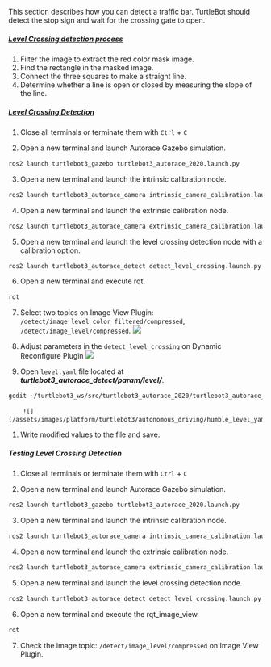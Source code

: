
<!-- #### [Level Crossing](#level-crossing) -->

This section describes how you can detect a traffic bar. TurtleBot should detect the stop sign and wait for the crossing gate to open.

<!-- <iframe width="560" height="315" src="https://www.youtube.com/embed/PMOYhx9kiDk" title="YouTube video player" frameborder="0" allow="accelerometer; autoplay; clipboard-write; encrypted-media; gyroscope; picture-in-picture" allowfullscreen></iframe> -->

##### [Level Crossing detection process](#the-detection-process)

1. Filter the image to extract the red color mask image.
2. Find the rectangle in the masked image.
3. Connect the three squares to make a straight line.
4. Determine whether a line is open or closed by measuring the slope of the line.

##### [Level Crossing Detection](#level-crossing-detection)

1. Close all terminals or terminate them with `Ctrl` + `C`

2. Open a new terminal and launch Autorace Gazebo simulation.
```bash
ros2 launch turtlebot3_gazebo turtlebot3_autorace_2020.launch.py
```

3. Open a new terminal and launch the intrinsic calibration node.
```bash
ros2 launch turtlebot3_autorace_camera intrinsic_camera_calibration.launch.py
```

4. Open a new terminal and launch the extrinsic calibration node.
```bash
ros2 launch turtlebot3_autorace_camera extrinsic_camera_calibration.launch.py
```

5. Open a new terminal and launch the level crossing detection node with a calibration option.
```bash
ros2 launch turtlebot3_autorace_detect detect_level_crossing.launch.py calibration_mode:=True
```

6. Open a new terminal and execute rqt.
```bash
rqt
```

7. Select two topics on Image View Plugin: `/detect/image_level_color_filtered/compressed`, `/detect/image_level/compressed`.
    <img src="/assets/images/platform/turtlebot3/autonomous_driving/noetic_detect_level.png" width="1000">

8. Adjust parameters in the `detect_level_crossing` on Dynamic Reconfigure Plugin
    <img src="/assets/images/platform/turtlebot3/autonomous_driving/noetic_level_reconfigure.png" width="1000">

9.   Open `level.yaml` file located at ***turtlebot3_autorace_detect/param/level/***.
```bash
gedit ~/turtlebot3_ws/src/turtlebot3_autorace_2020/turtlebot3_autorace_detect/param/level/level.yaml
```
        ![](/assets/images/platform/turtlebot3/autonomous_driving/humble_level_yaml.png)

1.    Write modified values to the file and save.

##### Testing Level Crossing Detection

1. Close all terminals or terminate them with `Ctrl` + `C`

2. Open a new terminal and launch Autorace Gazebo simulation.
```bash
ros2 launch turtlebot3_gazebo turtlebot3_autorace_2020.launch.py
```

3. Open a new terminal and launch the intrinsic calibration node.
```bash
ros2 launch turtlebot3_autorace_camera intrinsic_camera_calibration.launch.py
```

4. Open a new terminal and launch the extrinsic calibration node.
```bash
ros2 launch turtlebot3_autorace_camera extrinsic_camera_calibration.launch.py
```

5. Open a new terminal and launch the level crossing detection node.
```bash
ros2 launch turtlebot3_autorace_detect detect_level_crossing.launch.py
```

6. Open a new terminal and execute the rqt_image_view.
```bash
rqt
```

7. Check the image topic: `/detect/image_level/compressed` on Image View Plugin.